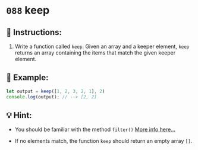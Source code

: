 # `088` keep

## 📝 Instructions:

1. Write a function called `keep`. Given an array and a keeper element, `keep` returns an array containing the items that match the given keeper element.

## 📎 Example:

```js
let output = keep([1, 2, 3, 2, 1], 2)
console.log(output); // --> [2, 2]
```

## 💡 Hint:

+ You should be familiar with the method `filter()` [More info here...](https://developer.mozilla.org/en/docs/Web/JavaScript/Reference/Global_Objects/Array/filter)

+ If no elements match, the function `keep` should return an empty array `[]`.
